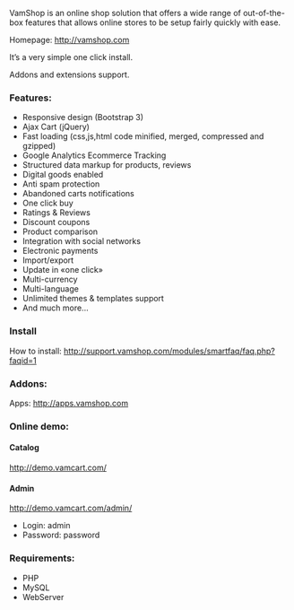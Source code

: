 <p>
VamShop is an online shop solution that offers a wide
range of out-of-the-box features that allows online stores
to be setup fairly quickly with ease.
</p>

<p>
Homepage: <a href="http://vamshop.com" target="_blank">http://vamshop.com</a>
</p>

<p>
It’s a very simple one click install. 
</p>
<p>
Addons and extensions support.
</p>

<h3>Features:</h3>
<ul>
<li>Responsive design (Bootstrap 3)</li>
<li>Ajax Cart (jQuery)</li>
<li>Fast loading (css,js,html code minified, merged, compressed and gzipped)</li>
<li>Google Analytics Ecommerce Tracking</li>
<li>Structured data markup for products, reviews</li>
<li>Digital goods enabled</li>
<li>Anti spam protection</li>
<li>Abandoned carts notifications</li>
<li>One click buy</li>
<li>Ratings & Reviews</li>
<li>Discount coupons</li>
<li>Product comparison</li>
<li>Integration with social networks</li>
<li>Electronic payments</li>
<li>Import/export</li>
<li>Update in «one click»</li>
<li>Multi-currency</li>
<li>Multi-language</li>
<li>Unlimited themes & templates support</li>
<li>And much more...</li>
</ul>

<h3>Install</h3>

<p>
How to install: <a href="http://support.vamshop.com/modules/smartfaq/faq.php?faqid=1" target="_blank">http://support.vamshop.com/modules/smartfaq/faq.php?faqid=1</a>
</p>

<h3>Addons:</h3>

<p>
Apps: <a href="http://apps.vamshop.com" target="_blank">http://apps.vamshop.com</a>
</p>

<h3>Online demo:</h3>

<h4>Catalog</h4>

<p>
<a href="http://demo.vamcart.com/" target="_blank">http://demo.vamcart.com/</a>
</p>

<h4>Admin</h4>

<p>
<a href="http://demo.vamcart.com/admin/" target="_blank">http://demo.vamcart.com/admin/</a>
</p>

<ul>
<li>Login: admin</li>
<li>Password: password</li>
</ul>

<h3>Requirements:</h3>
<ul>
<li>PHP</li>
<li>MySQL</li>
<li>WebServer</li>
</ul>
